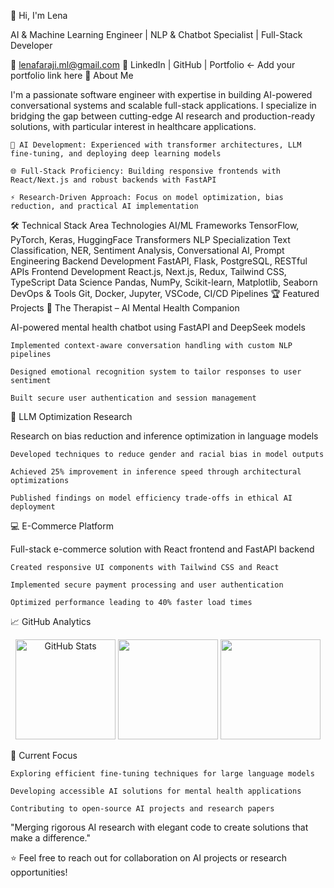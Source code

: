 👋 Hi, I'm Lena

AI & Machine Learning Engineer | NLP & Chatbot Specialist | Full-Stack Developer

📧 lenafaraji.ml@gmail.com
🔗 LinkedIn | GitHub | Portfolio ← Add your portfolio link here
🚀 About Me

I'm a passionate software engineer with expertise in building AI-powered conversational systems and scalable full-stack applications. I specialize in bridging the gap between cutting-edge AI research and production-ready solutions, with particular interest in healthcare applications.

    🤖 AI Development: Experienced with transformer architectures, LLM fine-tuning, and deploying deep learning models

    🌐 Full-Stack Proficiency: Building responsive frontends with React/Next.js and robust backends with FastAPI

    ⚡ Research-Driven Approach: Focus on model optimization, bias reduction, and practical AI implementation

🛠️ Technical Stack
Area	Technologies
AI/ML Frameworks	TensorFlow, PyTorch, Keras, HuggingFace Transformers
NLP Specialization	Text Classification, NER, Sentiment Analysis, Conversational AI, Prompt Engineering
Backend Development	FastAPI, Flask, PostgreSQL, RESTful APIs
Frontend Development	React.js, Next.js, Redux, Tailwind CSS, TypeScript
Data Science	Pandas, NumPy, Scikit-learn, Matplotlib, Seaborn
DevOps & Tools	Git, Docker, Jupyter, VSCode, CI/CD Pipelines
🏆 Featured Projects
🧠 The Therapist – AI Mental Health Companion

AI-powered mental health chatbot using FastAPI and DeepSeek models

    Implemented context-aware conversation handling with custom NLP pipelines

    Designed emotional recognition system to tailor responses to user sentiment

    Built secure user authentication and session management

🤖 LLM Optimization Research

Research on bias reduction and inference optimization in language models

    Developed techniques to reduce gender and racial bias in model outputs

    Achieved 25% improvement in inference speed through architectural optimizations

    Published findings on model efficiency trade-offs in ethical AI deployment

💻 E-Commerce Platform

Full-stack e-commerce solution with React frontend and FastAPI backend

    Created responsive UI components with Tailwind CSS and React

    Implemented secure payment processing and user authentication

    Optimized performance leading to 40% faster load times

📈 GitHub Analytics
<p align="center"> <img src="https://github-readme-stats.vercel.app/api?username=fatemefaraji&show_icons=true&count_private=true&hide_border=true&theme=radical" alt="GitHub Stats" height="160"/> <img src="https://github-readme-stats.vercel.app/api/top-langs/?username=fatemefaraji&layout=compact&hide_border=true&theme=radical" height="160"/> <img src="https://github-readme-streak-stats.herokuapp.com/?user=fatemefaraji&theme=radical&hide_border=true" height="160"/> </p>
🌱 Current Focus

    Exploring efficient fine-tuning techniques for large language models

    Developing accessible AI solutions for mental health applications

    Contributing to open-source AI projects and research papers

"Merging rigorous AI research with elegant code to create solutions that make a difference."

⭐ Feel free to reach out for collaboration on AI projects or research opportunities!
